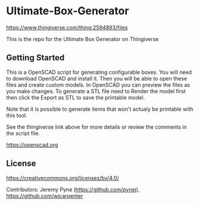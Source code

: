 # Ultimate-Box-Generator
https://www.thingiverse.com/thing:2594893/files

This is the repo for the Ultimate Box Generator on Thingiverse

## Getting Started

This is a OpenSCAD script for generating configurable boxes. You will need to download OpenSCAD and install it. Then you will be able to open these files and create custom models. In OpenSCAD you can preview the files as you make changes. To generate a STL file need to Render the model first then click the Export as STL to save the printable model. 

Note that it is possible to generate items that won't actualy be printable with this tool.

See the thingiverse link above for more details or review the comments in the script file. 

https://openscad.org

## License

https://creativecommons.org/licenses/by/4.0/

Contributors: Jeremy Pyne (https://github.com/pynej), https://github.com/wjcarpenter
